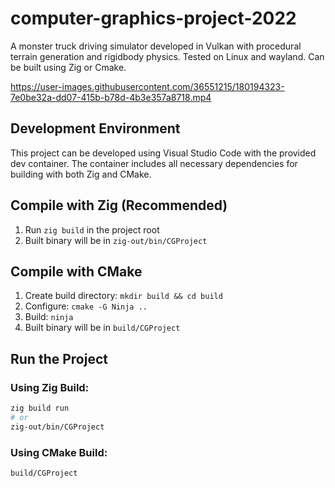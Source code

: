 # computer-graphics-project-2022
A monster truck driving simulator developed in Vulkan with procedural terrain generation and rigidbody physics.
Tested on Linux and wayland.
Can be built using Zig or Cmake.

https://user-images.githubusercontent.com/36551215/180194323-7e0be32a-dd07-415b-b78d-4b3e357a8718.mp4

## Development Environment

This project can be developed using Visual Studio Code with the provided dev container. The container includes all necessary dependencies for building with both Zig and CMake.

## Compile with Zig (Recommended)

1. Run `zig build` in the project root
2. Built binary will be in `zig-out/bin/CGProject`

## Compile with CMake

1. Create build directory: `mkdir build && cd build`
2. Configure: `cmake -G Ninja ..`
3. Build: `ninja`
4. Built binary will be in `build/CGProject`

## Run the Project

### Using Zig Build:
```bash
zig build run
# or 
zig-out/bin/CGProject
```

### Using CMake Build:
```bash
build/CGProject
```

